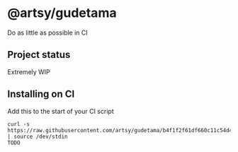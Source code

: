 # @artsy/gudetama

Do as little as possible in CI

## Project status

Extremely WIP

## Installing on CI

Add this to the start of your CI script

<!-- the_installation_command_is_on_the_next_line -->
    curl -s https://raw.githubusercontent.com/artsy/gudetama/b4f1f2f61df660c11c54d47f62e48e8a707dea27/install.sh | source /dev/stdin
    TODO
